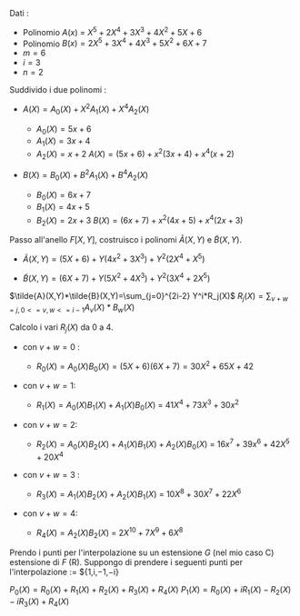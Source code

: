 Dati : 
- Polinomio $A(x)$ = $X^5+2X^4+3X^3+4X^2+5X+6$
- Polinomio $B(x) =2X^5+3X^4+4X^3+5X^2+6X+7$
- $m=6$
- $i=3$
- $n=2$

Suddivido i due polinomi : 
- $A(X)=A_0​(X)+X^2A_1​(X)+X^4A_2​(X)$
  - $A_0(X)=5x+6$
  - $A_1(X)=3x+4$
  - $A_2(X)=x+2$
  $A(X) = (5x+6)+x^2(3x+4)+x^4(x+2)$

- $B(X)=B_0​(X)+B^2A_1​(X)+B^4A_2​(X)$
  - $B_0(X) = 6x+7$
  - $B_1(X) = 4x+5$
  - $B_2(X) = 2x+3$
  $B(X) = (6x+7)+x^2(4x+5)+x^4(2x+3)$

Passo all'anello $F[X,Y]$, costruisco i polinomi $\tilde{A}(X,Y)$ e $\tilde{B}(X,Y)$.
- $\tilde{A}(X,Y) = (5X+6)+Y(4x^2+3X^3)+Y^2(2X^4+X^5)$

- $\tilde{B}(X,Y) = (6X + 7) + Y(5X^2 + 4X^3) + Y^2(3X^4 + 2X^5)$

$\tilde{A}(X,Y)*\tilde{B}(X,Y)=\sum_{j=0}^{2i-2} Y^i*R_j(X)$
$R_j(X)=\sum_{v+w=j,0<=v,w<=i-1} A_v(X)*B_w(X)$

Calcolo i vari $R_j(X)$ da 0 a 4.
- con $v+w=0$ : 
  - $R_0​(X)=A_0​(X)B_0​(X)=(5X+6)(6X+7)=30X^2+65X+42$

- con $v+w=1$: 
  - $R_1​(X)=A_0​(X)B_1(X)+A_1​(X)B_0​(X)$ = $41X^4+73X^3+30x^2$

- con $v+w=2$: 
  - $R_2​(X)=A_0​(X)B_2​(X)+A_1​(X)B_1​(X)+A_2​(X)B_0​(X)$ = $16x^7+39x^6+42X^5+20X^4$

- con $v+w=3$ : 
  - $R_3​(X)=A_1​(X)B_2​(X)+A_2​(X)B_1​(X)$ = $10X^8+30X^7+22X^6$

- con $v+w=4$:
  - $R_4​(X)=A_2​(X)B_2​(X)$ = $2X^{10}+7X^9+6X^8$

Prendo i punti per l'interpolazione su un estensione $G$ (nel mio caso C) estensione di $F$ (R). Suppongo di prendere i seguenti punti per l'interpolazione := ${1,i,−1,−i}

$P_0(X) = R_0​(X)+R_1​(X)+R_2​(X)+R_3​(X)+R_4​(X)$
$P_1(X)=R_0​(X)+iR_1​(X)−R_2​(X)−iR_3​(X)+R_4​(X)$



